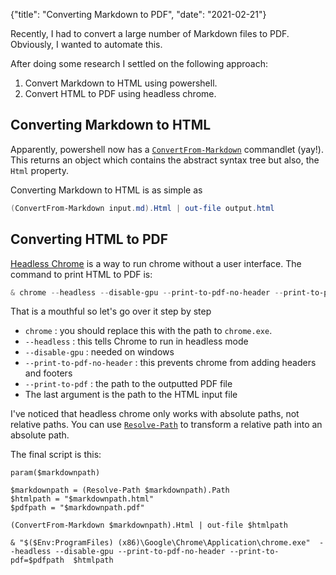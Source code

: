 {"title": "Converting Markdown to PDF", "date": "2021-02-21"}

Recently, I had to convert a large number of Markdown files to PDF. Obviously, I wanted to automate this.

After doing some research I settled on the following approach:

1. Convert Markdown to HTML using powershell.
2. Convert HTML to PDF using headless chrome.

## Converting Markdown to HTML

Apparently, powershell now has a [`ConvertFrom-Markdown`](https://docs.microsoft.com/en-us/powershell/module/microsoft.powershell.utility/convertfrom-markdown?view=powershell-7.1) commandlet (yay!). This returns an object which contains the abstract syntax tree but also, the `Html` property.

Converting Markdown to HTML is as simple as

```powershell
(ConvertFrom-Markdown input.md).Html | out-file output.html
```

## Converting HTML to PDF

[Headless Chrome](https://developers.google.com/web/updates/2017/04/headless-chrome) is a way to run chrome without a user interface. The command to print HTML to PDF is:

```powershell
& chrome --headless --disable-gpu --print-to-pdf-no-header --print-to-pdf=E:\output.pdf  E:\out.html
```

That is a mouthful so let's go over it step by step

* `chrome` : you should replace this with the path to `chrome.exe`.
* `--headless` : this tells Chrome to run in headless mode
* `--disable-gpu` : needed on windows
* `--print-to-pdf-no-header` : this prevents chrome from adding headers and footers
* `--print-to-pdf` : the path to the outputted PDF file
* The last argument is the path to the HTML input file

I've noticed that headless chrome only works with absolute paths, not relative paths. You can use [`Resolve-Path`](https://docs.microsoft.com/en-us/powershell/module/microsoft.powershell.management/resolve-path?view=powershell-7.1) to transform a relative path into an absolute path.

The final script is this:

```
param($markdownpath)

$markdownpath = (Resolve-Path $markdownpath).Path
$htmlpath = "$markdownpath.html"
$pdfpath = "$markdownpath.pdf"

(ConvertFrom-Markdown $markdownpath).Html | out-file $htmlpath

& "$($Env:ProgramFiles) (x86)\Google\Chrome\Application\chrome.exe"  --headless --disable-gpu --print-to-pdf-no-header --print-to-pdf=$pdfpath  $htmlpath
```

